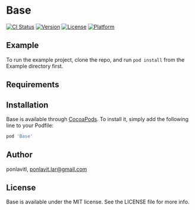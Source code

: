 # Base

[![CI Status](https://img.shields.io/travis/ponlavitl/Base.svg?style=flat)](https://travis-ci.org/ponlavitl/Base)
[![Version](https://img.shields.io/cocoapods/v/Base.svg?style=flat)](https://cocoapods.org/pods/Base)
[![License](https://img.shields.io/cocoapods/l/Base.svg?style=flat)](https://cocoapods.org/pods/Base)
[![Platform](https://img.shields.io/cocoapods/p/Base.svg?style=flat)](https://cocoapods.org/pods/Base)

## Example

To run the example project, clone the repo, and run `pod install` from the Example directory first.

## Requirements

## Installation

Base is available through [CocoaPods](https://cocoapods.org). To install
it, simply add the following line to your Podfile:

```ruby
pod 'Base'
```

## Author

ponlavitl, ponlavit.lar@gmail.com

## License

Base is available under the MIT license. See the LICENSE file for more info.
